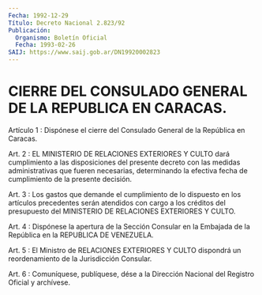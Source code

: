 ```yaml
---
Fecha: 1992-12-29
Título: Decreto Nacional 2.823/92
Publicación:
  Organismo: Boletín Oficial
  Fecha: 1993-02-26
SAIJ: https://www.saij.gob.ar/DN19920002823
---
```

# CIERRE DEL CONSULADO GENERAL DE LA REPUBLICA EN CARACAS.

<a id="1"></a>
Artículo  1  : Dispónese el cierre del Consulado General de la República en Caracas.

<a id="2"></a>
Art.  2  : EL MINISTERIO DE RELACIONES EXTERIORES Y CULTO dará cumplimiento a  las  disposiciones  del  presente  decreto  con las medidas  administrativas  que  fueren  necesarias,  determinando la efectiva fecha de cumplimiento de la presente decisión.

<a id="3"></a>
Art. 3 : Los gastos que demande el cumplimiento de lo dispuesto en los  artículos  precedentes  serán  atendidos  con  cargo  a los créditos del presupuesto del MINISTERIO DE RELACIONES EXTERIORES  Y CULTO.

<a id="4"></a>
Art.  4  :  Dispónese la apertura de la Sección Consular en la Embajada de la República en la REPUBLICA DE VENEZUELA.

<a id="5"></a>
Art. 5 : El Ministro de RELACIONES EXTERIORES Y CULTO dispondrá un reordenamiento de la Jurisdicción Consular.

<a id="6"></a>
Art. 6 : Comuníquese, publíquese, dése a la Dirección Nacional del Registro Oficial y archívese.